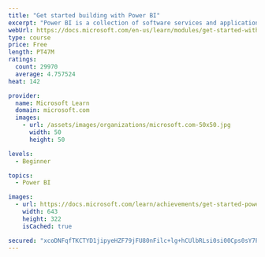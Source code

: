```yaml
---
title: "Get started building with Power BI"
excerpt: "Power BI is a collection of software services and applications that let you connect to all sorts of data sources and create compelling visuals and reports. You can benefit from receiving those reports, or you can share them with others inside or outside your organization. Learn the basics of Power BI, how its services and applications work together, and how they can be used to create or experience compelling visuals and analytics based on your data."
webUrl: https://docs.microsoft.com/en-us/learn/modules/get-started-with-power-bi/
type: course
price: Free
length: PT47M
ratings:
  count: 29970
  average: 4.757524
heat: 142

provider:
  name: Microsoft Learn
  domain: microsoft.com
  images:
    - url: /assets/images/organizations/microsoft.com-50x50.jpg
      width: 50
      height: 50

levels:
  - Beginner

topics:
  - Power BI

images:
  - url: https://docs.microsoft.com/learn/achievements/get-started-power-bi-social.png
    width: 643
    height: 322
    isCached: true

secured: "xcoDNFqfTKCTYD1jipyeHZF79jFU80nFilc+lg+hCUlbRLsi0si00Cps0sY7PHI175B6iNq70SjAIeBbdFPHL+okDvP2SXD8LvRrmj0N4WfG8lWjYwjYBz9nO5gCanHKmVS/wLqEzvpCtuygqTFACX7PzFsjkdDmCQjjNkfjlQIPDXHl45ulCK1pP8g+ogqEsybl9LeYhuwqxt9yWu1xBy7TA64qnkylG1W9HV/AcJSngHKMQd2XfJResoSIZ3QMzbFkjDbzWYrqAJZM2syFLYPoDo5SlABtDT1t1IJZkqQz8SpMPh0ckTxRT46/aVrA+x2WuTkdD1vQfU9jIh4TSTHiz9ebjSBhufzFjDV1uMTUx4k5JCMcZb7nUpHMIneClO+CVM+WXybBE74Mbe1CUT4+Iz0YHk/e8UxIGKOYCZgdPqBODp42gwRGYMJSorNp;vRbsmNXIjmU/u6pOJzW3TQ=="
---
```


